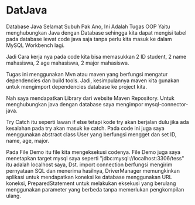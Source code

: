 # DatJava
Database Java
Selamat Subuh Pak Ano, Ini Adalah Tugas OOP Yaitu menghubungkan Java dengan Database sehingga kita dapat mengisi tabel pada database lewat code java saja tanpa perlu kita masuk ke dalam MySQL Workbench lagi.

Jadi Cara kerja nya pada code kita bisa memasukkan 2 ID student, 2 name mahasiswa, 2 age mahasiswa, 2 major mahasiswa.

Tugas ini menggunakan Mvn atau maven yang berfungsi mengatur dependencies dan build tools. Jadi, kesimpulannya maven kita gunakan untuk mengimport dependencies database ke project kita.

Nah saya mendapatkan Library dari website Maven Repository. Untuk menghubungkan java dengan database saya mengimpor mysql-connector-java.

Try Catch itu seperti lawan if else tetapi kode try akan berjalan dulu jika ada kesalahan pada try akan masuk ke catch. Pada code ini juga saya menggunakan abstract class User yang berfungsi mengget dan set ID, name, age, major.

Pada File Demo itu file kita mengeksekusi codenya. File Demo juga saya menetapkan target mysql saya seperti "jdbc:mysql://localhost:3306/tess" itu adalah localhost saya, Dst. import connection berfungsi mengirim pernyataan SQL dan menerima hasilnya, DriverManager memungkinkan aplikasi untuk mendapatkan koneksi ke database menggunakan URL koneksi, PreparedStatement untuk melakukan eksekusi yang berulang menggunakan parameter yang berbeda tanpa memerlukan pengkompilan ulang. 

